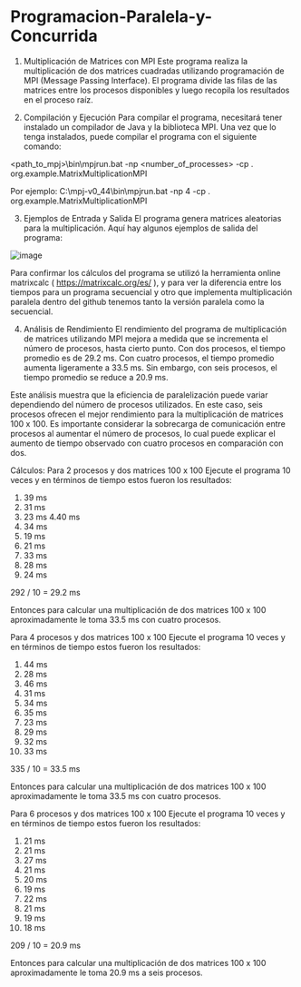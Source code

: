 # Programacion-Paralela-y-Concurrida
1. Multiplicación de Matrices con MPI
Este programa realiza la multiplicación de dos matrices cuadradas utilizando programación de MPI (Message Passing Interface). El programa divide las filas de las matrices entre los procesos disponibles y luego recopila los resultados en el proceso raíz.


2. Compilación y Ejecución
Para compilar el programa, necesitará tener instalado un compilador de Java y la biblioteca MPI. Una vez que lo tenga instalados, puede compilar el programa con el siguiente comando:

<path_to_mpj>\bin\mpjrun.bat -np <number_of_processes> -cp . org.example.MatrixMultiplicationMPI

Por ejemplo:
C:\mpj-v0_44\bin\mpjrun.bat -np 4 -cp . org.example.MatrixMultiplicationMPI


3. Ejemplos de Entrada y Salida
El programa genera matrices aleatorias para la multiplicación. Aquí hay algunos ejemplos de salida del programa:

![image](https://github.com/ViannyCruz/Programacion-Paralela-y-Concurrida/assets/113074158/99cad9d7-8c04-4baf-ad7d-d3fb13e86603)






Para confirmar los cálculos del programa se utilizó la herramienta online matrixcalc ( https://matrixcalc.org/es/ ), y para ver la diferencia entre los tiempos para un programa secuencial y otro que implementa multiplicación paralela dentro del github tenemos tanto la versión paralela como la secuencial.


4. Análisis de Rendimiento
El rendimiento del programa de multiplicación de matrices utilizando MPI mejora a medida que se incrementa el número de procesos, hasta cierto punto. Con dos procesos, el tiempo promedio es de 29.2 ms. Con cuatro procesos, el tiempo promedio aumenta ligeramente a 33.5 ms. Sin embargo, con seis procesos, el tiempo promedio se reduce a 20.9 ms.

Este análisis muestra que la eficiencia de paralelización puede variar dependiendo del número de procesos utilizados. En este caso, seis procesos ofrecen el mejor rendimiento para la multiplicación de matrices 100 x 100. Es importante considerar la sobrecarga de comunicación entre procesos al aumentar el número de procesos, lo cual puede explicar el aumento de tiempo observado con cuatro procesos en comparación con dos.

Cálculos:
Para 2 procesos y dos matrices 100 x 100
Ejecute el programa 10 veces y en términos de tiempo estos fueron los resultados:
1. 39 ms
2. 31 ms
3. 23 ms
4.40 ms
5. 34 ms
6. 19 ms
7. 21 ms
8. 33 ms
9. 28 ms
10. 24 ms

292 / 10 = 29.2 ms

Entonces para calcular una multiplicación de dos matrices 100 x 100 aproximadamente le toma 33.5 ms con cuatro procesos. 



Para 4 procesos y dos matrices 100 x 100
Ejecute el programa 10 veces y en términos de tiempo estos fueron los resultados:
1. 44 ms
2. 28 ms
3. 46 ms
4. 31 ms
5. 34 ms
6. 35 ms
7. 23 ms
8. 29 ms
9. 32 ms
10. 33 ms

335 / 10 = 33.5 ms

Entonces para calcular una multiplicación de dos matrices 100 x 100 aproximadamente le toma 33.5 ms con cuatro procesos. 



Para 6 procesos y dos matrices 100 x 100
Ejecute el programa 10 veces y en términos de tiempo estos fueron los resultados:
1. 21 ms
2. 21 ms
3. 27 ms
4. 21 ms
5. 20 ms
6. 19 ms
7. 22 ms
8. 21 ms
9. 19 ms
10. 18 ms

209 / 10 = 20.9 ms

Entonces para calcular una multiplicación de dos matrices 100 x 100 aproximadamente le toma 20.9 ms a seis procesos. 



